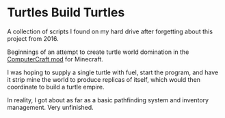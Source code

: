 Turtles Build Turtles
====

A collection of scripts I found on my hard drive after forgetting about this project from 2016.

Beginnings of an attempt to create turtle world domination in the [ComputerCraft mod](http://www.computercraft.info/) for Minecraft.

I was hoping to supply a single turtle with fuel, start the program, and have it strip mine the world to produce replicas of itself, which would then coordinate to build a turtle empire.

In reality, I got about as far as a basic pathfinding system and inventory management. Very unfinished.